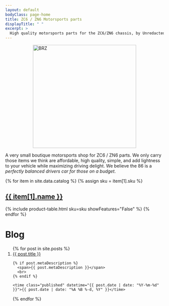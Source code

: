 ```yaml
---
layout: default
bodyClass: page-home
title: ZC6 / ZN6 Motorsports parts
displayTitle: " "
excerpt: > 
  High quality motorsports parts for the ZC6/ZN6 chassis, by Unredacted Word LLC
---
```



<img src="/86/static/subaru-brz-ZC6E.png" alt="BRZ" width="328" style="margin: 0 auto;display: block;">

A very small boutique motorsports shop for ZC6 / ZN6 parts. We only
carry those items we think are affordable, high quality, simple, and add lightness
to your vehicle while maximizing driving delight. We believe the 86 is a _perfectly 
balanced drivers car for those on a budget_.

{% for item in site.data.catalog %}
  {% assign sku = item[1].sku %}
  <h2>
    <a href="{{ item[1].url }}">{{ item[1].name }}</a>
  </h2>
  {% include product-table.html sku=sku showFeatures="False" %}
{% endfor %}

<h1 class="text-gradient">Blog</h1>

<ol class="c-Index">
{% for post in site.posts %}
  <li class="c-Index--Item">
    <a href="/86{{ post.url }}" title="{{ post.title }}">
      {{ post.title }}
    </a>
    <br>

    {% if post.metaDescription %}
      <span>{{ post.metaDescription }}</span>
      <br>
    {% endif %}

    <time class="published" datetime="{{ post.date | date: "%Y-%m-%d" }}">{{ post.date | date: "%A %B %-d, %Y" }}</time>
  </li>
{% endfor %}
</ol>
